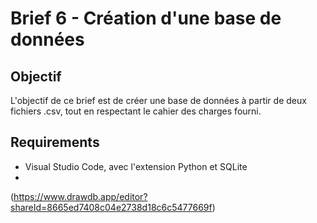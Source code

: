 # Brief 6 - Création d'une base de données

## Objectif
L'objectif de ce brief est de créer une base de données à partir de deux fichiers .csv, tout en respectant le cahier des charges fourni.

## Requirements
* Visual Studio Code, avec l'extension Python et SQLite
* 

(https://www.drawdb.app/editor?shareId=8665ed7408c04e2738d18c6c5477669f)
